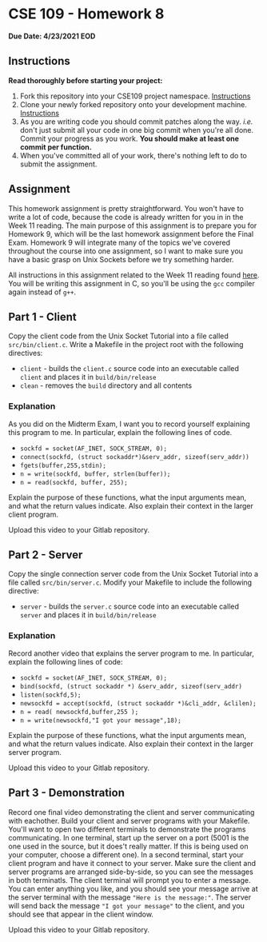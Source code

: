 # CSE 109 - Homework 8

**Due Date: 4/23/2021 EOD**

## Instructions

**Read thoroughly before starting your project:**

1. Fork this repository into your CSE109 project namespace. [Instructions](https://docs.gitlab.com/ee/workflow/forking_workflow.html#creating-a-fork)
2. Clone your newly forked repository onto your development machine. [Instructions](https://docs.gitlab.com/ee/gitlab-basics/start-using-git.html#clone-a-repository) 
3. As you are writing code you should commit patches along the way. *i.e.* don't just submit all your code in one big commit when you're all done. Commit your progress as you work. **You should make at least one commit per function.**
4. When you've committed all of your work, there's nothing left to do to submit the assignment.

## Assignment

This homework assignment is pretty straightforward. You won't have to write a lot of code, because the code is already written for you in in the Week 11 reading. The main purpose of this assignment is to prepare you for Homework 9, which will be the last homework assignment before the Final Exam. Homework 9 will integrate many of the topics we've covered throughout the course into one assignment, so I want to make sure you have a basic grasp on Unix Sockets before we try something harder.

All instructions in this assignment related to the Week 11 reading found [here](https://www.tutorialspoint.com/unix_sockets/socket_quick_guide.htm). You will be writing this assignment in C, so you'll be using the `gcc` compiler again instead of `g++`.

## Part 1 - Client

Copy the client code from the Unix Socket Tutorial into a file called `src/bin/client.c`. Write a Makefile in the project root with the following directives:

- `client` - builds the `client.c` source code into an executable called `client` and places it in `build/bin/release`
- `clean` - removes the `build` directory and all contents

### Explanation

As you did on the Midterm Exam, I want you to record yourself explaining this program to me. In particular, explain the following lines of code.

- `sockfd = socket(AF_INET, SOCK_STREAM, 0);`
- `connect(sockfd, (struct sockaddr*)&serv_addr, sizeof(serv_addr))`
- `fgets(buffer,255,stdin);`
- `n = write(sockfd, buffer, strlen(buffer));`
- `n = read(sockfd, buffer, 255);`

Explain the purpose of these functions, what the input arguments mean, and what the return values indicate. Also explain their context in the larger client program.

Upload this video to your Gitlab repository.

## Part 2 - Server

Copy the single connection server code from the Unix Socket Tutorial into a file called `src/bin/server.c`. Modify your Makefile to include the following directive:

- `server` - builds the `server.c` source code into an executable called `server` and places it in `build/bin/release`

### Explanation

Record another video that explains the server program to me. In particular, explain the following lines of code:

- `sockfd = socket(AF_INET, SOCK_STREAM, 0);`
- `bind(sockfd, (struct sockaddr *) &serv_addr, sizeof(serv_addr)`
- `listen(sockfd,5);`
- `newsockfd = accept(sockfd, (struct sockaddr *)&cli_addr, &clilen);`
- `n = read( newsockfd,buffer,255 );`
- `n = write(newsockfd,"I got your message",18);`

Explain the purpose of these functions, what the input arguments mean, and what the return values indicate. Also explain their context in the larger server program.

Upload this video to your Gitlab repository.

## Part 3 - Demonstration

Record one final video demonstrating the client and server communicating with eachother. Build your client and server programs with your Makefile. You'll want to open two different terminals to demonstrate the programs communicating. In one terminal, start up the server on a port (5001 is the one used in the source, but it does't really matter. If this is being used on your computer, choose a different one). In a second terminal, start your client program and have it connect to your server. Make sure the client and server programs are arranged side-by-side, so you can see the messages in both terminatls. The client terminal will prompt you to enter a message. You can enter anything you like, and you should see your message arrive at the server terminal with the message `"Here is the message:"`. The server will send back the message `"I got your message"` to the client, and you should see that appear in the client window.

Upload this video to your Gitlab repository.
